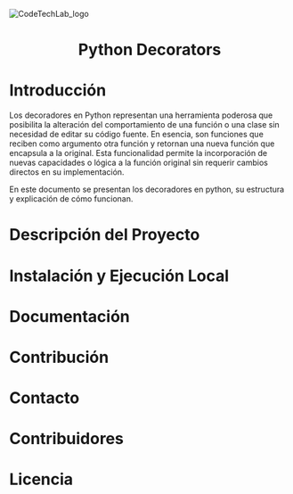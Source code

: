 ![CodeTechLab_logo](Banner_Github.png)

<h1 align="center"> Python Decorators </h1>

# Introducción

Los decoradores en Python representan una herramienta poderosa que posibilita la alteración del comportamiento de una función o una clase sin necesidad de editar su código fuente. En esencia, son funciones que reciben como argumento otra función y retornan una nueva función que encapsula a la original. Esta funcionalidad permite la incorporación de nuevas capacidades o lógica a la función original sin requerir cambios directos en su implementación.

En este documento  se presentan los decoradores en python, su estructura y explicación de cómo funcionan.

# Descripción del Proyecto

# Instalación y Ejecución Local

# Documentación

# Contribución

# Contacto

# Contribuidores

# Licencia
